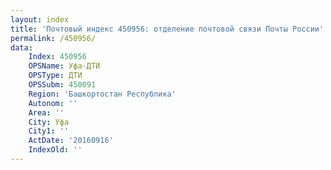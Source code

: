 ```yaml
---
layout: index
title: 'Почтовый индекс 450956: отделение почтовой связи Почты России'
permalink: /450956/
data:
    Index: 450956
    OPSName: Уфа-ДТИ
    OPSType: ДТИ
    OPSSubm: 450091
    Region: 'Башкортостан Республика'
    Autonom: ''
    Area: ''
    City: Уфа
    City1: ''
    ActDate: '20160916'
    IndexOld: ''
---
```

